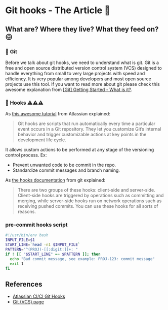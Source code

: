 # Git hooks - The Article :rocket:

## What are? Where they live? What they feed on? :confounded:

### :crown: **Git**

Before we talk about git hooks, we need to understand what is git. Git is a free and open source distributed version control system (VCS) designed to handle everything from small to very large projects with speed and efficiency. It is very popular among developers and most open source projects use this tool. If you want to read more about git please check this awesome explanation from [[Git] Getting Started - What is it?](https://git-scm.com/book/en/v2/Getting-Started-What-is-Git%3F).

### :tractor: **Hooks** :warning::warning::warning:

As [this awesome tutorial](https://www.atlassian.com/git/tutorials/git-hooks) from Atlassian explained:
> Git hooks are scripts that run automatically every time a particular event occurs in a Git repository. They let you customize Git’s internal behavior and trigger customizable actions at key points in the development life cycle.

It allows custom actions to be performed at any stage of the versioning control process. Ex:

- Prevent unwanted code to be commit in the repo.
- Standardize commit messages and branch naming.

As [the hooks documentation](https://git-scm.com/book/en/v2/Customizing-Git-Git-Hooks) from git explained:
> There are two groups of these hooks: client-side and server-side. Client-side hooks are triggered by operations such as committing and merging, while server-side hooks run on network operations such as receiving pushed commits. You can use these hooks for all sorts of reasons.

### pre-commit hooks script

```bash
#!/usr/bin/env bash
INPUT_FILE=$1
START_LINE=`head -n1 $INPUT_FILE`
PATTERN="^(PROJ)-[[:digit:]]+: "
if ! [[ "$START_LINE" =~ $PATTERN ]]; then
  echo "Bad commit message, see example: PROJ-123: commit message"
  exit 1
fi
```

## References

- [Atlassian CI/CI Git Hooks](https://www.atlassian.com/continuous-delivery/continuous-integration/git-hooks)
- [Git (VCS) page](https://git-scm.com/)
